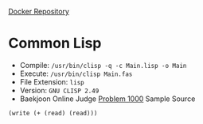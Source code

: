 [Docker Repository](https://registry.hub.docker.com/u/baekjoon/onlinejudge-clisp)

# Common Lisp 

* Compile: `/usr/bin/clisp -q -c Main.lisp -o Main`
* Execute: `/usr/bin/clisp Main.fas`
* File Extension: `lisp`
* Version: `GNU CLISP 2.49`
* Baekjoon Online Judge [Problem 1000](https://www.acmicpc.net/problem/1000) Sample Source
````
(write (+ (read) (read)))
````


